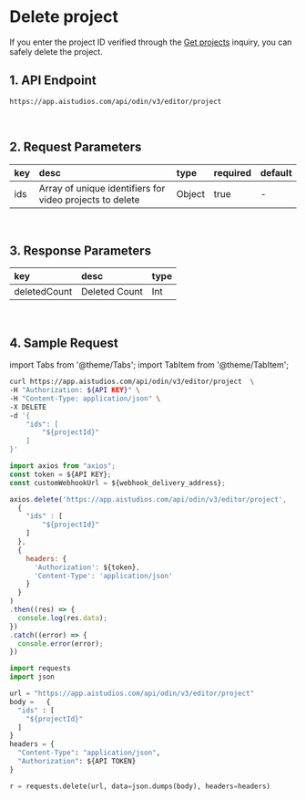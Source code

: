 # Delete project
If you enter the project ID verified through the [Get projects](/aistudioV3/reference/get-projects) inquiry, you can safely delete the project.
<br/>

## 1. API Endpoint

```http
https://app.aistudios.com/api/odin/v3/editor/project
```

<br/>

## 2. Request Parameters

 | key | desc | type | required | default | 
 | :--- | :--- | :--- | :--- | :--- | 
 | ids | Array of unique identifiers for video projects to delete | Object | true | - | 

<br/>

## 3. Response Parameters
 | key | desc | type | 
 | :--- | :--- | :--- | 
 | deletedCount | Deleted Count | Int  | 

<br/>


## 4. Sample Request

import Tabs from '@theme/Tabs';
import TabItem from '@theme/TabItem';

<Tabs>
<TabItem value="curl" label="cURL">

```bash
curl https://app.aistudios.com/api/odin/v3/editor/project  \
-H "Authorization: ${API KEY}" \
-H "Content-Type: application/json" \
-X DELETE 
-d '{
    "ids": [
        "${projectId}"
    ]
}'
```

</TabItem>
<TabItem value="js" label="Node.js">

```js
import axios from "axios";
const token = ${API KEY};
const customWebhookUrl = ${webhook_delivery_address};

axios.delete('https://app.aistudios.com/api/odin/v3/editor/project', 
  {
    "ids" : [
        "${projectId}"
    ]
  },
  {
    headers: {
      'Authorization': ${token},
      'Content-Type': 'application/json'
    }
  }
)
.then((res) => {
  console.log(res.data);
})
.catch((error) => {
  console.error(error);
})
```

</TabItem>
<TabItem value="py" label="Python">

```py
import requests
import json

url = "https://app.aistudios.com/api/odin/v3/editor/project"
body =   {
  "ids" : [
    "${projectId}"
  ]
}
headers = {
  "Content-Type": "application/json",
  "Authorization": ${API TOKEN}
}

r = requests.delete(url, data=json.dumps(body), headers=headers)
```

</TabItem>
</Tabs>
